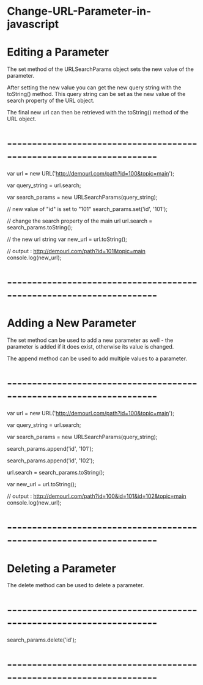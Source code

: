 # Change-URL-Parameter-in-javascript


# Editing a Parameter
The set method of the URLSearchParams object sets the new value of the parameter.

After setting the new value you can get the new query string with the toString() method. This query string can be set as the new value of the search property of the URL object.

The final new url can then be retrieved with the toString() method of the URL object.

# --------------------------------------------------------------------
var url = new URL('http://demourl.com/path?id=100&topic=main');

var query_string = url.search;

var search_params = new URLSearchParams(query_string); 

// new value of "id" is set to "101"
search_params.set('id', '101');

// change the search property of the main url
url.search = search_params.toString();

// the new url string
var new_url = url.toString();

// output : http://demourl.com/path?id=101&topic=main
console.log(new_url);
# --------------------------------------------------------------------


# Adding a New Parameter
The set method can be used to add a new parameter as well - the parameter is added if it does exist, otherwise its value is changed.

The append method can be used to add multiple values to a parameter.
# --------------------------------------------------------------------
var url = new URL('http://demourl.com/path?id=100&topic=main');

var query_string = url.search;

var search_params = new URLSearchParams(query_string); 

search_params.append('id', '101');

search_params.append('id', '102');

url.search = search_params.toString();

var new_url = url.toString();

// output : http://demourl.com/path?id=100&id=101&id=102&topic=main
console.log(new_url);
# --------------------------------------------------------------------


# Deleting a Parameter
The delete method can be used to delete a parameter.

# --------------------------------------------------------------------
search_params.delete('id');
# --------------------------------------------------------------------
